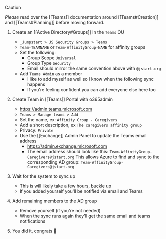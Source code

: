 >[!caution]
>*Please* read over the [[Teams]] documentation around  [[Teams#Creation]] and [[Teams#Planning]] before moving forward.

1. Create an [[Active Directory#Groups]]  In the `Teams` OU
	* `_Jumpstart > JS Security Groups > Teams`
	* `Team-TEAMNAME` or `Team-AffinityGroup-NAME` for affinity groups
	*  Set the following:
		* Group Scope `Universal`
		* Group Type `Security`
		* Email should mirror the same convention above with `@jstart.org`
	* Add `Teams Admin` as a member
		* I like to add myself as well so I know when the following sync happens
		* If you're feeling confident you can add everyone else here too
2. Create Team in [[Teams]] Portal with o365admin
	* https://admin.teams.microsoft.com
	* `Teams > Manage teams > Add`
	* Set the name, ex: `Affinity Group - Caregivers`
	* Add a short description, ex `The caregivers affinity group`
	* Privacy: `Private`
	* Use the [[Exchange]] Admin Panel  to update the Teams email address
		* https://admin.exchange.microsoft.com
		* The email address should look like this: `Team.AffinityGroup-Caregivers@jstart.org` This allows Azure to find and sync to the corresponding AD group: `Team-AffinityGroup-Caregivers@jstart.org`

3. Wait for the system to sync up
	* This is will likely take a few hours, buckle up
	* If you added yourself you'll be notified via email and Teams
5. Add remaining members to the AD group
	* Remove yourself (if you're not needed)
	* When the sync runs again they'll get the same email and teams notifications

6.  You did it, congrats 🎉